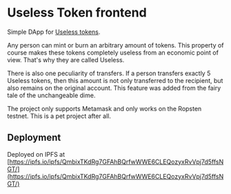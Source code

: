 # Useless Token frontend

Simple DApp for [Useless tokens](https://github.com/therandomchoice/useless-token).

Any person can mint or burn an arbitrary amount of tokens.
This property of course makes these tokens completely useless from an
economic point of view. That's why they are called Useless.

There is also one peculiarity of transfers. If a person transfers exactly
5 Useless tokens, then this amount is not only transferred to the
recipient, but also remains on the original account. This feature was
added from the fairy tale of the unchangeable dime.

The project only supports Metamask and only works on the Ropsten testnet.
This is a pet project after all.

## Deployment

Deployed on IPFS at
[https://ipfs.io/ipfs/QmbixTKdRg7GFAhBQrfwWWE6CLEQozyxRvVpj7d5ffsNGT/](https://ipfs.io/ipfs/QmbixTKdRg7GFAhBQrfwWWE6CLEQozyxRvVpj7d5ffsNGT/)
